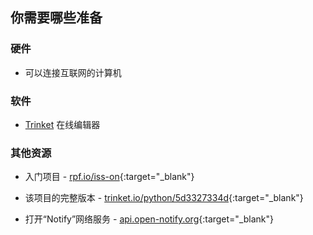 ## 你需要哪些准备

### 硬件

+ 可以连接互联网的计算机

### 软件

+ [Trinket](https://trinket.io/) 在线编辑器

### 其他资源

+ 入门项目 - [rpf.io/iss-on](http://rpf.io/iss-on){:target="_blank"}

+ 该项目的完整版本 - [trinket.io/python/5d3327334d](https://trinket.io/python/5d3327334d){:target="_blank"}

+ 打开“Notify”网络服务 - [api.open-notify.org](http://api.open-notify.org/){:target="_blank"}